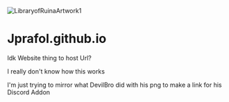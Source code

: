 ![LibraryofRuinaArtwork1](https://user-images.githubusercontent.com/84956566/119946313-5980d580-bf4b-11eb-858b-22b15b60f6a8.png)
# Jprafol.github.io
Idk Website thing to host Url?




I really don't know how this works

I'm just trying to mirror what DevilBro did with his png to make a link for his Discord Addon
